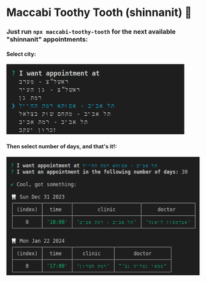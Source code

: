 # Maccabi Toothy Tooth (shinnanit) 🦷
### Just run `npx maccabi-toothy-tooth` for the next available "shinnanit" appointments:

#### Select city:
![cli example](./cli1.png)

#### Then select number of days, and that's it!:
![cli example](./cli2.png)
